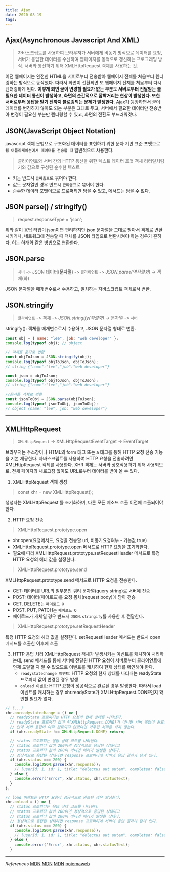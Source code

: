 ```yaml
---
title: Ajax
date: 2020-08-19
tags:
---
```


## Ajax(Asynchronous Javascript And XML)

> 자바스크립트를 사용하여 브라우저가 서버에게 비동기 방식으로 데이터를 요청, 서버가 응답한 데이터를 수신하여 웹페이지를 동적으로 갱신하는 프로그래밍 방식. 서버와 통신하기 위해 XMLHttpRequest 객체를 사용하는 것.

이전 웹페이지는 완전한 HTML을 서버로부터 전송받아 웹페이지 전체를 처음부터 렌더링하는 방식으로 동작했다. 따라서 화면이 전환되면 또 웹페이지 전체를 처음부터 다시 렌더링하게 된다. **이렇게 되면 굳이 변경할 필요가 없는 부분도 서버로부터 전달받는 불필요한 데이터 통신이 발생하고, 화면의 순간적으로 깜빡거리는 현상이 발생한다. 또한 서버로부터 응답을 받기 전까지 블로킹되는 문제가 발생한다.** Ajax가 등장하면서 굳이 데이터를 변경하지 않아도 되는 부분은 그대로 두고, 서버에서 필요한 데이터만 전송받아 변경이 필요한 부분만 렌더링할 수 있고, 화면의 전환도 부드러워졌다.

## JSON(JavaScript Object Notation)

javascript 객체 문법으로 구조화된 데이터를 표현하기 위한 문자 기반 표준 포맷으로 `웹 어플리케이션에서 데이터를 전송할 때` 일반적으로 사용한다.

> 클라이언트와 서버 간의 HTTP 통신을 위한 텍스트 데이터 포맷
> 객체 리터럴처럼 키와 값으로 구성된 순수한 텍스트

- 키는 반드시 `큰따옴표`로 묶어야 한다.
- 값도 문자열인 경우 반드시 `큰따옴표`로 묶어야 한다.
- 순수한 데이터 포맷이므로 프로퍼티만 담을 수 있고, 메서드는 담을 수 없다.

## JSON parse() / stringify()

> request.responseType = 'json';

위와 같이 응답 타입이 json이면 편리하지만 json 문자열을 그대로 받아서 객체로 변환시키거나, 네트워크에 전송할 때 객체를 JSON 타입으로 변환시켜야 하는 경우가 흔하다. 이는 아래와 같은 방법으로 변환한다.

## JSON.parse

> `서버` -> JSON 데이터(**문자열**) -> `클라이언트` -> _JSON.parse(역직렬화)_ -> 객체(화)

JSON 문자열을 매개변수로서 수용하고, 일치하는 자바스크립트 객체로서 변환.

## JSON.stringify

> `클라이언트` -> 객체 -> _JSON.stringify(직렬화)_ -> 문자열 -> `서버`

stringify(): 객체를 매개변수로서 수용하고, JSON 문자열 형태로 변환.

```javascript
const obj = { name: "lee", job: "web developer" };
console.log(typeof obj); // object

// 객체를 문자로 변환
const objToJson = JSON.stringify(obj);
console.log(typeof objToJson, objToJson);
// string {"name":"lee","job":"web developer"}

const json = objToJson;
console.log(typeof objToJson, objToJson);
// string {"name":"lee","job":"web developer"}

//문자를 객체로 변환
const jsonToObj = JSON.parse(objToJson);
console.log(typeof jsonToObj, jsonToObj);
// object {name: "lee", job: "web developer"}
```

---

## XMLHttpRequest

> `XMLHttpRequest` -> XMLHttpRequestEventTarget -> EventTarget

브라우저는 주소창이나 HTML의 form 태그 또는 a 태그를 통해 HTTP 요청 전송 기능을 기본 제공한다. 자바스크립트를 사용하여 HTTP 요청을 전송하려면 XMLHttpRequest 객체를 사용한다. XHR 객체는 서버와 상호작용하기 위해 사용되므로, 전체 페이지의 새로고침 없이도 URL로부터 데이터를 받아 올 수 있다.

1. XMLHttpRequest 객체 생성

> const xhr = new XMLHttpRequest();

생성자는 XMLHttpRequest 를 초기화하며, 다른 모든 메소드 호출 이전에 호출되어야 한다.

2. HTTP 요청 전송

> XMLHttpRequest.prototype.open

- xhr.open(요청메서드, 요청을 전송할 url, 비동기요청여부 - 기본값 true)
- XMLHttpRequest.prototype.open 메서드로 HTTP 요청을 초기화한다.
- 필요에 따라 XMLHttpRequest.prototype.setRequestHeader 메서드로 특정 HTTP 요청의 헤더 값을 설정한다.

> XMLHttpRequest.prototype.send

XMLHttpRequest.prototype.send 메서드로 HTTP 요청을 전송한다.

- GET: 데이터를 URL의 일부분인 쿼리 문자열(query string)로 서버에 전송
- POST: 데이터(페이로드)를 요청 몸체(request body)에 담아 전송
- GET, DELETE는 `페이로드 X`
- POST, PUT, PATCH는 `페이로드 O`
- 페이로드가 개체일 경우 반드시 `JSON.stringify`를 사용한 후 전달한다.

> XMLHttpRequest.prototype.setRequestHeader

특정 HTTP 요청의 헤더 값을 설정한다. setRequestHeader 메서드는 반드시 open 메서드를 호출한 이후에 호출

3. HTTP 응답 처리
   XMLHttpRequest 객체가 발생시키는 이벤트를 캐치하여 처리하는데, send 메서드를 통해 서버에 전달된 HTTP 요청이 서버로부터 클라이언트에 언제 도달할 지 알 수 없으므로 이벤트를 캐치하여 현재 상태를 확인해야 한다.
   - `readystatechange 이벤트`: HTTP 요청의 현재 상태를 나타내는 readyState 프로퍼티 값이 변경된 경우 발생
   - `onload 이벤트`: HTTP 요청이 성공적으로 완료된 경우 발생한다. 따라서 load 이벤트를 캐치하는 경우 xhr.readyState가 XMLHttpRequest.DONE인지 확인할 필요가 없다.

```javascript
// {...}
xhr.onreadystatechange = () => {
  // readyState 프로퍼티는 HTTP 요청의 현재 상태를 나타낸다.
  // readyState 프로퍼티 값이 4(XMLHttpRequest.DONE)가 아니면 서버 응답이 완료되지 상태다.
  // 만약 서버 응답이 아직 완료되지 않았다면 아무런 처리를 하지 않는다.
  if (xhr.readyState !== XMLHttpRequest.DONE) return;

  // status 프로퍼티는 응답 상태 코드를 나타낸다.
  // status 프로퍼티 값이 200이면 정상적으로 응답된 상태이고
  // status 프로퍼티 값이 200이 아니면 에러가 발생한 상태다.
  // 정상적으로 응답된 상태라면 response 프로퍼티에 서버의 응답 결과가 담겨 있다.
  if (xhr.status === 200) {
    console.log(JSON.parse(xhr.response));
    // {userId: 1, id: 1, title: "delectus aut autem", completed: false}
  } else {
    console.error("Error", xhr.status, xhr.statusText);
  }
};

// load 이벤트는 HTTP 요청이 성공적으로 완료된 경우 발생한다.
xhr.onload = () => {
  // status 프로퍼티는 응답 상태 코드를 나타낸다.
  // status 프로퍼티 값이 200이면 정상적으로 응답된 상태이고
  // status 프로퍼티 값이 200이 아니면 에러가 발생한 상태다.
  // 정상적으로 응답된 상태라면 response 프로퍼티에 서버의 응답 결과가 담겨 있다.
  if (xhr.status === 200) {
    console.log(JSON.parse(xhr.response));
    // {userId: 1, id: 1, title: "delectus aut autem", completed: false}
  } else {
    console.error('Error', xhr.status, xhr.statusText);
  }
```

---

_References_
[MDN](https://developer.mozilla.org/ko/docs/Learn/JavaScript/Objects/JSON)
[MDN](https://developer.mozilla.org/ko/docs/Web/API/XMLHttpRequest)
[MDN](https://developer.mozilla.org/ko/docs/Web/API/XMLHttpRequest/Using_XMLHttpRequest)
[poiemaweb](https://poiemaweb.com/fastcampus/ajax#3-xmlhttprequest)
